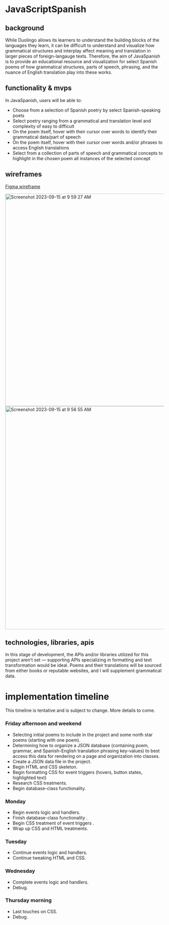 # JavaScriptSpanish

## background

While Duolingo allows its learners to understand the building blocks of the languages they learn, it can be difficult to understand and visualize how grammatical structures and interplay affect meaning and translation in larger pieces of foreign-langauge texts. Therefore, the aim of JavaSpanish is to provide an educational resource and visualization for select Spanish poems of how grammatical structures, parts of speech, phrasing, and the nuance of English translation play into these works.

## functionality & mvps

In JavaSpanish, users will be able to:

- Choose from a selection of Spanish poetry by select Spanish-speaking poets
- Select poetry ranging from a grammatical and translation level and complexity of easy to difficult
- On the poem itself, hover with their cursor over words to identify their grammatical data/part of speech
- On the poem itself, hover with their cursor over words and/or phrases to access English translations
- Select from a collection of parts of speech and grammatical concepts to highlight in the chosen poem all instances of the selected concept

## wireframes

[Figma wireframe](https://www.figma.com/file/T1caNZRpRzDTFpZBtkdlrW/WireFramer-%E2%80%93-Quick-wireframing-library-(Community)?type=design&node-id=303-5615&mode=design&t=1oa1BtoDtu6H4pWT-4)

<img width="673" alt="Screenshot 2023-09-15 at 9 59 27 AM" src="https://github.com/juliakahn1/javascriptspanish/assets/136507810/7d31ddba-8084-4662-9f6b-ad18e7534867">

<img width="707" alt="Screenshot 2023-09-15 at 9 56 55 AM" src="https://github.com/juliakahn1/javascriptspanish/assets/136507810/cfd496fb-8bee-4f34-bb7b-af2dd26208a3">

## technologies, libraries, apis

In this stage of development, the APIs and/or libraries utilized for this project aren’t set — supporting APIs specializing in formatting and text transformation would be ideal. Poems and their translations will be sourced from either books or reputable websites, and I will supplement grammatical data.


# implementation timeline

This timeline is tentative and is subject to change. More details to come.

### Friday afternoon and weekend

- Selecting initial poems to include in the project and some north star poems (starting with one poem).
- Determining how to organize a JSON database (containing poem, grammar, and Spanish-English translation phrasing key-values) to best access this data for rendering on a page and organization into classes.
- Create a JSON data file in the project.
- Begin HTML and CSS skeleton.
- Begin formatting CSS for event triggers (hovers, button states, highlighted text)
- Research CSS treatments.
- Begin database-class functionality.

### Monday

- Begin events logic and handlers.
- Finish database-class functionality .
- Begin CSS treatment of event triggers .
- Wrap up CSS and HTML treatments.

### Tuesday

- Continue events logic and handlers.
- Continue tweaking HTML and CSS.

### Wednesday

- Complete events logic and handlers.
- Debug.

### Thursday morning

- Last touches on CSS.
- Debug.
